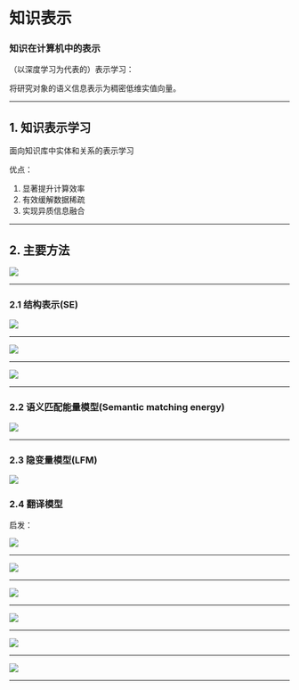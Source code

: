 # 知识表示

### 知识在计算机中的表示

（以深度学习为代表的）表示学习：

将研究对象的语义信息表示为稠密低维实值向量。

------

## 1. 知识表示学习

面向知识库中实体和关系的表示学习

优点：

1. 显著提升计算效率
2. 有效缓解数据稀疏
3. 实现异质信息融合

------

## 2. 主要方法

![](http://p1nwamyah.bkt.clouddn.com/18-1-27/88072220.jpg)

------

### 2.1 结构表示(SE)

![](http://p1nwamyah.bkt.clouddn.com/18-1-27/49729663.jpg)

------

![](http://p1nwamyah.bkt.clouddn.com/18-1-27/57123737.jpg)

------

![](http://p1nwamyah.bkt.clouddn.com/18-1-27/43765051.jpg)

------

### 2.2 语义匹配能量模型(Semantic matching energy)

![](http://p1nwamyah.bkt.clouddn.com/18-1-27/49588192.jpg)

------

### 2.3 隐变量模型(LFM)

![](http://p1nwamyah.bkt.clouddn.com/18-1-27/98521111.jpg)

### 2.4 翻译模型

启发：

![](http://p1nwamyah.bkt.clouddn.com/18-1-27/55937452.jpg)

------

![](http://p1nwamyah.bkt.clouddn.com/18-1-27/10243346.jpg)

------

![](http://p1nwamyah.bkt.clouddn.com/18-1-27/77084657.jpg)



------

![](http://p1nwamyah.bkt.clouddn.com/18-1-27/24024010.jpg)

------

![](http://p1nwamyah.bkt.clouddn.com/18-1-27/25908275.jpg)

------

![](http://p1nwamyah.bkt.clouddn.com/18-1-27/20814606.jpg)

------

###  

